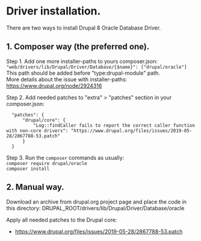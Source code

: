 # Driver installation.

There are two ways to install Drupal 8 Oracle Database Driver.

## 1. Composer way (the preferred one).
Step 1. Add one more installer-paths to yours composer.json:  
`"web/drivers/lib/Drupal/Driver/Database/{$name}": ["drupal/oracle"]`  
This path should be added before "type:drupal-module" path.  
More details about the issue with installer-paths:  
https://www.drupal.org/node/2924316

Step 2. Add needed patches to "extra" > "patches" section in your composer.json:  
```
  "patches": {
      "drupal/core": {
          "Log::findCaller fails to report the correct caller function with non-core drivers": "https://www.drupal.org/files/issues/2019-05-28/2867788-53.patch"
      }
  }
```

Step 3. Run the `composer` commands as usually:  
`composer require drupal/oracle`  
`composer install`


## 2. Manual way.

Download an archive from drupal.org project page and place the code in this
directory: DRUPAL_ROOT/drivers/lib/Drupal/Driver/Database/oracle

Apply all needed patches to the Drupal core:
 - https://www.drupal.org/files/issues/2019-05-28/2867788-53.patch
